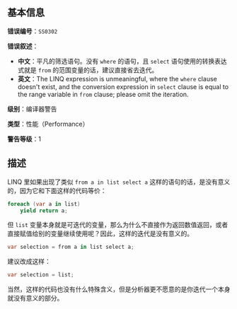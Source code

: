 ## 基本信息

**错误编号**：`SS0302`

**错误叙述**：

* **中文**：平凡的筛选语句。没有 `where` 的语句，且 `select` 语句使用的转换表达式就是 `from` 的范围变量的话，建议直接省去迭代。
* **英文**：The LINQ expression is unmeaningful, where the `where` clause doesn't exist, and the conversion expression in `select` clause is equal to the range variable in `from` clause; please omit the iteration.

**级别**：编译器警告

**类型**：性能（Performance）

**警告等级**：1

## 描述

LINQ 里如果出现了类似 `from a in list select a` 这样的语句的话，是没有意义的，因为它和下面这样的代码等价：

```csharp
foreach (var a in list)
    yield return a;
```

但 `list` 变量本身就是可迭代的变量，那么为什么不直接作为返回数值返回，或者直接赋值给别的变量继续使用呢？因此，这样的迭代是没有意义的。

```csharp
var selection = from a in list select a;
```

建议改成这样：

```csharp
var selection = list;
```

当然，这样的代码也没有什么特殊含义，但是分析器更不愿意的是你迭代一个本身就没有意义的部分。
